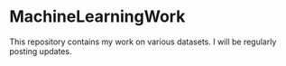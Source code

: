 # MachineLearningWork

This repository contains my work on various datasets.
I will be regularly posting updates. 
